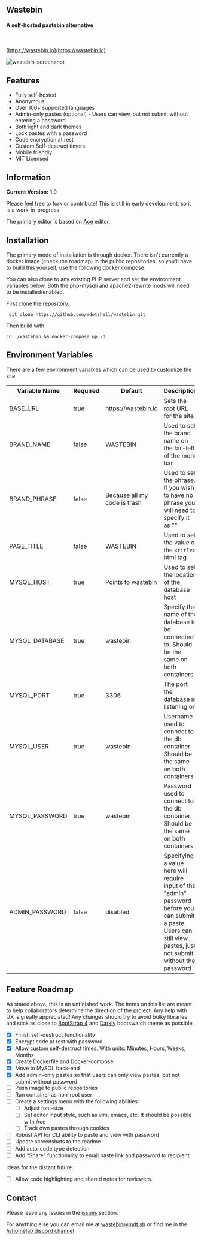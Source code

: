 ## Wastebin

#### A self-hosted pastebin alternative</h5><br>

[https://wastebin.io](https://wastebin.io)

![wastebin-screenshot](https://i.imgur.com/p6ZMC6b.png)

## Features

* Fully self-hosted
* Anonymous
* Over 100+ supported languages
* Admin-only pastes (optional) - Users can view, but not submit without entering a password
* Both light and dark themes
* Lock pastes with a password
* Code encryption at rest
* Custom Self-destruct timers
* Mobile friendly
* MIT Licensed 


## Information

**Current Version:** 1.0

Please feel free to fork or contribute! This is still in early development, so it is a work-in-progress. 

The primary editor is based on [Ace](https://ace.c9.io/) editor.



## Installation
The primary mode of installation is through docker. There isn't currently a docker image (check the roadmap) in the public repositories, so you'll have to build this yourself, use the following docker compose.

You can also clone to any existing PHP server and set the environment variables below. Both the php-mysqli and apache2-rewrite mods will need to be installed/enabled.

First clone the repository:

```
 git clone https://github.com/mdotshell/wastebin.git
```

Then build with

`cd ./wastebin && docker-compose up -d`




## Environment Variables
There are a few environment variables which can be used to customize the site.

| Variable Name | Required | Default | Description |
|---|---|---|---|
| BASE_URL | true | https://wastebin.io | Sets the root URL for the site |
| BRAND_NAME | false | WASTEBIN | Used to set the brand name on the far-left of the menu bar |
| BRAND_PHRASE | false | Because all my code is trash | Used to set the phrase. If you wish to have no phrase you will need to specify it as "" |
| PAGE_TITLE | false | WASTEBIN | Used to set the value of the `<title>` html tag |
| MYSQL_HOST | true | Points to wastebin  | Used to set the location of the database host |
| MYSQL_DATABASE | true | wastebin | Specify the name of the database to be connected to. Should be the same on both containers |
| MYSQL_PORT | true | 3306 | The port the database is listening on |
| MYSQL_USER | true | wastebin | Username used to connect to the db container. Should be the same on both containers |
| MYSQL_PASSWORD | true | wastebin | Password used to connect to the db container. Should be the same on both containers |
| ADMIN_PASSWORD | false | disabled | Specifying a value here will require input of the "admin" password before you can submit a paste. Users can still view pastes, just not submit without the password |



## Feature Roadmap
As stated above, this is an unfinished work. The items on this list are meant to help collaborators determine the direction of the project. Any help with UX is greatly appreciated! Any changes should try to avoid bulky libraries and stick as close to [BootStrap 4](https://getbootstrap.com/) and [Darkly](https://bootswatch.com/darkly/) bootswatch theme as possible.

- [x] Finish self-destruct functionality
- [x] Encrypt code at rest with password
- [x] Allow custom self-destruct times. With units: Minutes, Hours, Weeks, Months
- [x] Create Dockerfile and Docker-compose
- [x] Move to MySQL back-end
- [x] Add admin-only pastes so that users can only view pastes, but not submit without password
- [ ] Push image to public repositories
- [ ] Run container as non-root user
- [ ] Create a settings menu with the following abilities:
  - [ ] Adjust font-size
  - [ ] Set editor input style, such as vim, emacs, etc. It should be possible with Ace
  - [ ] Track own pastes through cookies
- [ ] Robust API for CLI ability to paste and view with password
- [ ] Update screenshots to the readme
- [ ] Add auto-code type detection
- [ ] Add "Share" functionality to email paste link and password to recipient

Ideas for the distant future:

- [ ] Allow code highlighting and shared notes for reviewers.


## Contact

Please leave any issues in the [issues](https://github.com/mdotshell/wastebin/issues) section.

For anything else you can email me at wastebin@mdt.sh or find me in the [/r/homelab discord channel](https://www.reddit.com/r/homelab/comments/fdy483/rhomelab_discord/)
